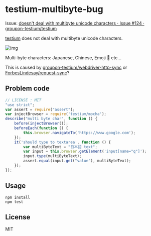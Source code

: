 # testium-multibyte-bug

Issue: [doesn&#39;t deal with multibyte unicode characters · Issue #124 · groupon-testium/testium](https://github.com/groupon-testium/testium/issues/124 "doesn&#39;t deal with multibyte unicode characters · Issue #124 · groupon-testium/testium")

[testium](https://github.com/groupon-testium/testium "testium") does not deal with multibyte unicode characters.

![img](http://monosnap.com/image/SXcLWmGMbUCBqIUZnSkVKr4kZe6ptY.png)

Multi-byte characters: Japanese, Chinese, Emoji :art: etc...

This is caused by [groupon-testium/webdriver-http-sync](https://github.com/groupon-testium/webdriver-http-sync "groupon-testium/webdriver-http-sync") or [ForbesLindesay/request-sync](https://github.com/ForbesLindesay/request-sync "ForbesLindesay/request-sync")?

## Problem code

```js
// LICENSE : MIT
"use strict";
var assert = require("assert");
var injectBrowser = require('testium/mocha');
describe("multi byte char", function () {
    before(injectBrowser());
    beforeEach(function () {
        this.browser.navigateTo('https://www.google.com');
    });
    it('should type to textarea', function () {
        var multiByteText = "日本語 text";
        var input = this.browser.getElement('input[name="q"]');
        input.type(multiByteText);
        assert.equal(input.get("value"), multiByteText);
    });
});
```

## Usage

```
npm install
npm test
```

## License

MIT
